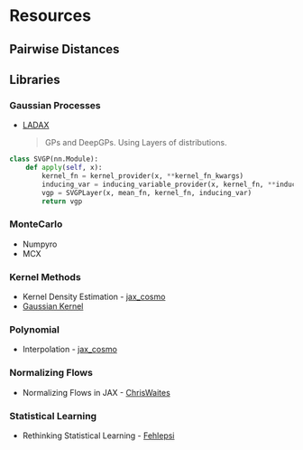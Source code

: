 # Resources

## Pairwise Distances



## Libraries

### Gaussian Processes

* [LADAX](https://github.com/danieljtait/ladax)
  > GPs and DeepGPs. Using Layers of distributions.

```python
class SVGP(nn.Module):
    def apply(self, x):
        kernel_fn = kernel_provider(x, **kernel_fn_kwargs)
        inducing_var = inducing_variable_provider(x, kernel_fn, **inducing_var_kwargs)
        vgp = SVGPLayer(x, mean_fn, kernel_fn, inducing_var)
        return vgp
```
### MonteCarlo

* Numpyro
* MCX




### Kernel Methods

* Kernel Density Estimation - [jax_cosmo](https://github.com/DifferentiableUniverseInitiative/jax_cosmo/blob/master/jax_cosmo/redshift.py)
* [Gaussian Kernel](https://github.com/JohnYKiyo/density_ratio_estimation/blob/master/src/densityratio/densityratio.py#L171)

### Polynomial

* Interpolation - [jax_cosmo](https://github.com/DifferentiableUniverseInitiative/jax_cosmo/blob/bc360028e5ff92160e725388f26af39457a8d068/jax_cosmo/scipy/interpolate.py)


### Normalizing Flows

* Normalizing Flows in JAX - [ChrisWaites](https://github.com/ChrisWaites/jax-flows)


### Statistical Learning

* Rethinking Statistical Learning - [Fehlepsi](https://github.com/fehiepsi/rethinking-numpyro)
